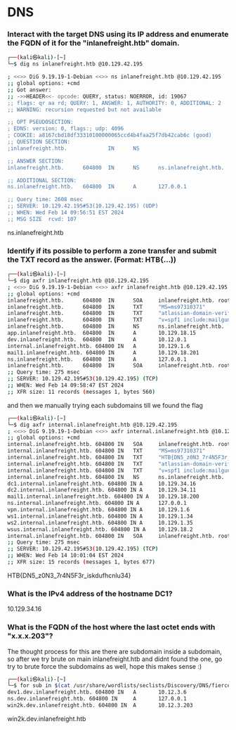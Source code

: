 # DNS

### Interact with the target DNS using its IP address and enumerate the FQDN of it for the "inlanefreight.htb" domain.

```bash
┌──(kali㉿kali)-[~]
└─$ dig ns inlanefreight.htb @10.129.42.195

; <<>> DiG 9.19.19-1-Debian <<>> ns inlanefreight.htb @10.129.42.195
;; global options: +cmd
;; Got answer:
;; ->>HEADER<<- opcode: QUERY, status: NOERROR, id: 19067
;; flags: qr aa rd; QUERY: 1, ANSWER: 1, AUTHORITY: 0, ADDITIONAL: 2
;; WARNING: recursion requested but not available

;; OPT PSEUDOSECTION:
; EDNS: version: 0, flags:; udp: 4096
; COOKIE: a8167cbd18df33310100000065ccd4b4faa25f7db42cab6c (good)
;; QUESTION SECTION:
;inlanefreight.htb.             IN      NS

;; ANSWER SECTION:
inlanefreight.htb.      604800  IN      NS      ns.inlanefreight.htb.

;; ADDITIONAL SECTION:
ns.inlanefreight.htb.   604800  IN      A       127.0.0.1

;; Query time: 2608 msec
;; SERVER: 10.129.42.195#53(10.129.42.195) (UDP)
;; WHEN: Wed Feb 14 09:56:51 EST 2024
;; MSG SIZE  rcvd: 107
```

ns.inlanefreight.htb

### Identify if its possible to perform a zone transfer and submit the TXT record as the answer. (Format: HTB{...))

```bash
┌──(kali㉿kali)-[~]
└─$ dig axfr inlanefreight.htb @10.129.42.195                                                                                                   
; <<>> DiG 9.19.19-1-Debian <<>> axfr inlanefreight.htb @10.129.42.195
;; global options: +cmd
inlanefreight.htb.      604800  IN      SOA     inlanefreight.htb. root.inlanefreight.htb. 2 604800 86400 2419200 604800
inlanefreight.htb.      604800  IN      TXT     "MS=ms97310371"
inlanefreight.htb.      604800  IN      TXT     "atlassian-domain-verification=t1rKCy68JFszSdCKVpw64A1QksWdXuYFUeSXKU"
inlanefreight.htb.      604800  IN      TXT     "v=spf1 include:mailgun.org include:_spf.google.com include:spf.protection.outlook.com include:_spf.atlassian.net ip4:10.129.124.8 ip4:10.129.127.2 ip4:10.129.42.106 ~all"
inlanefreight.htb.      604800  IN      NS      ns.inlanefreight.htb.
app.inlanefreight.htb.  604800  IN      A       10.129.18.15
dev.inlanefreight.htb.  604800  IN      A       10.12.0.1
internal.inlanefreight.htb. 604800 IN   A       10.129.1.6
mail1.inlanefreight.htb. 604800 IN      A       10.129.18.201
ns.inlanefreight.htb.   604800  IN      A       127.0.0.1
inlanefreight.htb.      604800  IN      SOA     inlanefreight.htb. root.inlanefreight.htb. 2 604800 86400 2419200 604800
;; Query time: 275 msec
;; SERVER: 10.129.42.195#53(10.129.42.195) (TCP)
;; WHEN: Wed Feb 14 09:58:47 EST 2024
;; XFR size: 11 records (messages 1, bytes 560)
```

and then we manually trying each subdomains till we found the flag

```bash
┌──(kali㉿kali)-[~]
└─$ dig axfr internal.inlanefreight.htb @10.129.42.195
; <<>> DiG 9.19.19-1-Debian <<>> axfr internal.inlanefreight.htb @10.129.42.195
;; global options: +cmd
internal.inlanefreight.htb. 604800 IN   SOA     inlanefreight.htb. root.inlanefreight.htb. 2 604800 86400 2419200 604800
internal.inlanefreight.htb. 604800 IN   TXT     "MS=ms97310371"
internal.inlanefreight.htb. 604800 IN   TXT     "HTB{DN5_z0N3_7r4N5F3r_iskdufhcnlu34}"
internal.inlanefreight.htb. 604800 IN   TXT     "atlassian-domain-verification=t1rKCy68JFszSdCKVpw64A1QksWdXuYFUeSXKU"
internal.inlanefreight.htb. 604800 IN   TXT     "v=spf1 include:mailgun.org include:_spf.google.com include:spf.protection.outlook.com include:_spf.atlassian.net ip4:10.129.124.8 ip4:10.129.127.2 ip4:10.129.42.106 ~all"
internal.inlanefreight.htb. 604800 IN   NS      ns.inlanefreight.htb.
dc1.internal.inlanefreight.htb. 604800 IN A     10.129.34.16
dc2.internal.inlanefreight.htb. 604800 IN A     10.129.34.11
mail1.internal.inlanefreight.htb. 604800 IN A   10.129.18.200
ns.internal.inlanefreight.htb. 604800 IN A      127.0.0.1
vpn.internal.inlanefreight.htb. 604800 IN A     10.129.1.6
ws1.internal.inlanefreight.htb. 604800 IN A     10.129.1.34
ws2.internal.inlanefreight.htb. 604800 IN A     10.129.1.35
wsus.internal.inlanefreight.htb. 604800 IN A    10.129.18.2
internal.inlanefreight.htb. 604800 IN   SOA     inlanefreight.htb. root.inlanefreight.htb. 2 604800 86400 2419200 604800
;; Query time: 275 msec
;; SERVER: 10.129.42.195#53(10.129.42.195) (TCP)
;; WHEN: Wed Feb 14 10:01:04 EST 2024
;; XFR size: 15 records (messages 1, bytes 677)

```

HTB{DN5\_z0N3\_7r4N5F3r\_iskdufhcnlu34}

### What is the IPv4 address of the hostname DC1?

10.129.34.16

### What is the FQDN of the host where the last octet ends with "x.x.x.203"?

The thought process for this are there are subdomain inside a subdomain, so after we try brute on main inlanefreight.htb and didnt found the one, go try to brute force the subdomains as well, hope this makes sense :)

```bash
┌──(kali㉿kali)-[~]
└─$ for sub in $(cat /usr/share/wordlists/seclists/Discovery/DNS/fierce-hostlist.txt);do dig $sub.dev.inlanefreight.htb @10.129.42.195 | grep -v ';\|SOA' | sed -r '/^\s*$/d' | grep $sub | tee -a subdomains.txt;done
dev1.dev.inlanefreight.htb. 604800 IN   A       10.12.3.6
ns.dev.inlanefreight.htb. 604800 IN     A       127.0.0.1
win2k.dev.inlanefreight.htb. 604800 IN  A       10.12.3.203
```

win2k.dev.inlanefreight.htb
